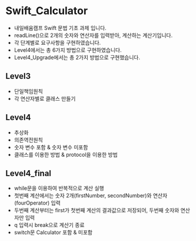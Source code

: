 # Swift_Calculator

- 내일배움캠프 Swift 문법 기초 과제 입니다.
- readLine()으로 2개의 숫자와 연산자를 입력받아, 계산하는 계산기입니다.
- 각 단계별로 요구사항을 구현하였습니다.
- Level4에서는 총 6가지 방법으로 구현하였습니다.
- Level4_Upgrade에서는 총 2가지 방법으로 구현했습니다.

## Level3
- 단일책임원칙
- 각 연산자별로 클래스 만들기

## Level4
- 추상화
- 의존역전원칙
- 숫자 변수 포함 & 숫자 변수 미포함
- 클래스를 이용한 방법 & protocol을 이용한 방법

## Level4_final
- while문을 이용하여 반복적으로 계산 실행
- 첫번째 계산에서는 숫자 2개(firstNumber, secondNumber)와 연산자(fourOperator) 입력
- 두번째 계산부터는 first가 첫번째 계산의 결과값으로 저장되어, 두번째 숫자와 연산자만 입력
- q 입력시 break으로 계산기 종료
- switch문 Calculator 포함 & 미포함
